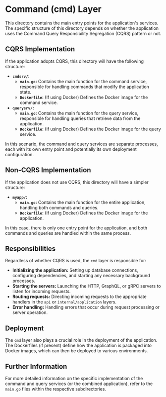 # Command (cmd) Layer

This directory contains the main entry points for the application's services. The specific structure of this directory depends on whether the application uses the Command Query Responsibility Segregation (CQRS) pattern or not.

## CQRS Implementation

If the application adopts CQRS, this directory will have the following structure:

* **`cmdsrv/`:**
    * **`main.go`:** Contains the main function for the command service, responsible for handling commands that modify the application state.
    * **`Dockerfile`:** (If using Docker) Defines the Docker image for the command service.
* **`querysrv/`:**
    * **`main.go`:** Contains the main function for the query service, responsible for handling queries that retrieve data from the application.
    * **`Dockerfile`:** (If using Docker) Defines the Docker image for the query service.

In this scenario, the command and query services are separate processes, each with its own entry point and potentially its own deployment configuration.

## Non-CQRS Implementation

If the application does not use CQRS, this directory will have a simpler structure:

* **`myapp/`:**
    * **`main.go`:** Contains the main function for the entire application, handling both commands and queries.
    * **`Dockerfile`:** (If using Docker) Defines the Docker image for the application.

In this case, there is only one entry point for the application, and both commands and queries are handled within the same process.

## Responsibilities

Regardless of whether CQRS is used, the `cmd` layer is responsible for:

* **Initializing the application:** Setting up database connections, configuring dependencies, and starting any necessary background processes.
* **Starting the servers:** Launching the HTTP, GraphQL, or gRPC servers to listen for incoming requests.
* **Routing requests:** Directing incoming requests to the appropriate handlers in the `api` or `internal/application` layers.
* **Error handling:** Handling errors that occur during request processing or server operation.

## Deployment

The `cmd` layer also plays a crucial role in the deployment of the application. The Dockerfiles (if present) define how the application is packaged into Docker images, which can then be deployed to various environments.

## Further Information

For more detailed information on the specific implementation of the command and query services (or the combined application), refer to the `main.go` files within the respective subdirectories.
